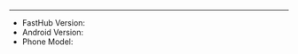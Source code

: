 <!--
   - Please provide as much as detail and example as you can.
   - Add screenshots if appropriate.
   - Make sure that you are always on the latest version.
   - Search issue before submitting new one.
   
   Public Slack channel: https://fasthub.herokuapp.com
-->



---

 - FastHub Version: 
 - Android Version: 
 - Phone Model: 
